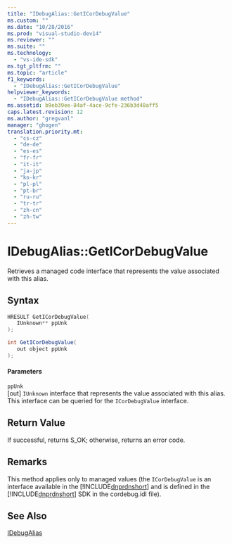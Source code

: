 ```yaml
---
title: "IDebugAlias::GetICorDebugValue"
ms.custom: ""
ms.date: "10/28/2016"
ms.prod: "visual-studio-dev14"
ms.reviewer: ""
ms.suite: ""
ms.technology: 
  - "vs-ide-sdk"
ms.tgt_pltfrm: ""
ms.topic: "article"
f1_keywords: 
  - "IDebugAlias::GetICorDebugValue"
helpviewer_keywords: 
  - "IDebugAlias::GetICorDebugValue method"
ms.assetid: b9eb39ee-84af-4ace-9cfe-236b3d48aff5
caps.latest.revision: 12
ms.author: "gregvanl"
manager: "ghogen"
translation.priority.mt: 
  - "cs-cz"
  - "de-de"
  - "es-es"
  - "fr-fr"
  - "it-it"
  - "ja-jp"
  - "ko-kr"
  - "pl-pl"
  - "pt-br"
  - "ru-ru"
  - "tr-tr"
  - "zh-cn"
  - "zh-tw"
---
```

# IDebugAlias::GetICorDebugValue
Retrieves a managed code interface that represents the value associated with this alias.  
  
## Syntax  
  
```cpp  
HRESULT GetICorDebugValue(  
   IUnknown** ppUnk  
);  
```  
  
```c#  
int GetICorDebugValue(  
   out object ppUnk  
);  
```  
  
#### Parameters  
 `ppUnk`  
 [out] `IUnknown` interface that represents the value associated with this alias. This interface can be queried for the `ICorDebugValue` interface.  
  
## Return Value  
 If successful, returns S_OK; otherwise, returns an error code.  
  
## Remarks  
 This method applies only to managed values (the `ICorDebugValue` is an interface available in the [!INCLUDE[dnprdnshort](../../../code-quality/includes/dnprdnshort_md.md)] and is defined in the [!INCLUDE[dnprdnshort](../../../code-quality/includes/dnprdnshort_md.md)] SDK in the cordebug.idl file).  
  
## See Also  
 [IDebugAlias](../../../extensibility/debugger/reference/idebugalias.md)